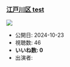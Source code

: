 ### [江戸川区 test](https://www.youtube.com/watch?v=-dCYiUBKOwg)
[![](https://img.youtube.com/vi/-dCYiUBKOwg/hqdefault.jpg)](https://www.youtube.com/watch?v=-dCYiUBKOwg)
-   公開日: 2024-10-23
-   視聴数: 46
-   **いいね数: 0**
-   出演者: 
